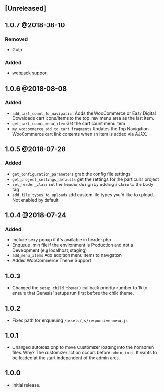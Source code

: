 ## [Unreleased]

## 1.0.7 @2018-08-10 
### Removed
- Gulp
### Added
- webpack support

## 1.0.6 @2018-08-08 
### Added
- `add_cart_count_to_navigation` Adds the WooCommerce or Easy Digital Downloads cart icons/items to the top_nav menu area as the last item.
- `get_cart_count_menu_item` Get the cart count menu item
- `my_woocommerce_add_to_cart_fragments` Updates the Top Navigation WooCommerce cart link contents when an item is added via AJAX.

## 1.0.5 @2018-07-28 
### Added
- `get_configuration_parameters` grab the config file settings
- `get_project_settings_defaults` get the settings for the particular project
- `set_header_class` set the header design by adding a class to the body tag
- `add_file_types_to_uploads` add custom file types you'd like to upload. Not enabled by default

## 1.0.4 @2018-07-24
### Added
- Include sexy popup if it's available in header.php
- Enqueue .min file if the environment is Production and not a Development (e.g localhost, staging)
- `add_menu_items` Add addition menu items to navigation
- Added WooCommerce Theme Support

## 1.0.3

- Changed the `setup_child_theme()` callback priority number to 15 to ensure that Genesis' setups run first before the child theme.

## 1.0.2

- Fixed path for enqueuing `/assets/js/responsive-menu.js`

## 1.0.1

- Changed autoload.php to move Customizer loading into the nonadmin files.  Why?  The customizer action occurs before `admin_init`.  It wants to be loaded at the start independent of the admin area.

## 1.0.0

- Initial release.